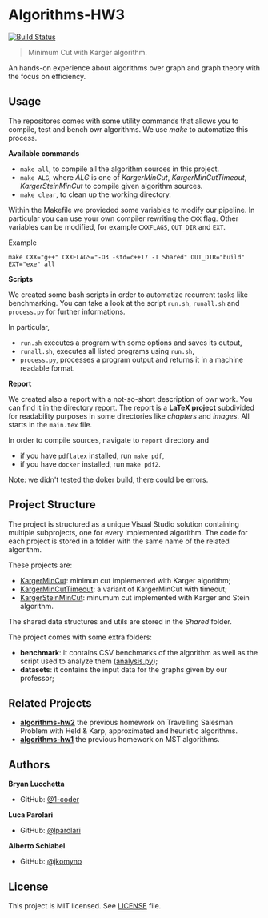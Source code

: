 # Algorithms-HW3

[![Build Status](https://travis-ci.com/jkomyno/algorithms-hw3.svg?token=VSm1u6swXqyzsdGeq7Kp&branch=master)](https://travis-ci.com/jkomyno/algorithms-hw3)

> Minimum Cut with Karger algorithm.

An hands-on experience about algorithms over graph and graph theory
with the focus on efficiency.

## Usage

The repositores comes with some utility commands that allows you to
compile, test and bench owr algorithms. We use _make_ to automatize
this process.

**Available commands**

- `make all`, to compile all the algorithm sources in this project.
- `make ALG`, where _ALG_ is one of _KargerMinCut_, _KargerMinCutTimeout_,
  _KargerSteinMinCut_ to compile given algorithm sources.
- `make clear`, to clean up the working directory.

Within the Makefile we provieded some variables to modify our pipeline.
In particular you can use your own compiler rewriting the `CXX` flag. Other
variables can be modified, for example `CXXFLAGS`, `OUT_DIR` and `EXT`.

Example

```
make CXX="g++" CXXFLAGS="-O3 -std=c++17 -I Shared" OUT_DIR="build" EXT="exe" all
```

**Scripts**

We created some bash scripts in order to automatize recurrent tasks
like benchmarking. You can take a look at the script `run.sh`,
`runall.sh` and `process.py` for further informations.

In particular,

- `run.sh` executes a program with some options and saves its output,
- `runall.sh`, executes all listed programs using `run.sh`,
- `process.py`, processes a program output and returns it in a machine readable format.

**Report**

We created also a report with a not-so-short description of owr work.
You can find it in the directory [report](./report). The report is a
**LaTeX project** subdivided for readability purposes in some directories
like *chapters* and *images*. All starts in the `main.tex` file.

In order to compile sources, navigate to `report` directory and
* if you have `pdflatex` installed, run `make pdf`,
* if you have `docker` installed, run `make pdf2`.

Note: we didn't tested the doker build, there could be errors.

## Project Structure

The project is structured as a unique Visual Studio solution
containing multiple subprojects, one for every implemented algorithm.
The code for each project is stored in a folder with the same name of
the related algorithm.

These projects are:

- [KargerMinCut](./KargerMinCut): minimun cut implemented with Karger algorithm;
- [KargerMinCutTimeout](./KargerMinCutTimeout): a variant of KargerMinCut with timeout;
- [KargerSteinMinCut](./KargerSteinMinCut): minumum cut implemented with Karger and Stein algorithm.

The shared data structures and utils are stored in the _Shared_ folder.

The project comes with some extra folders:

- **benchmark**: it contains CSV benchmarks of the algorithm as well
    as the script used to analyze them
    ([analysis.py](./benchmark/analysis.py));
- **datasets**: it contains the input data for the graphs given by our
    professor;

## Related Projects

* [**algorithms-hw2**](https://github.com/jkomyno/algorithms-hw2) the
previous homework on Travelling Salesman Problem with Held & Karp,
approximated and heuristic algorithms.
* [**algorithms-hw1**](https://github.com/jkomyno/algorithms-hw1) the
previous homework on MST algorithms.

## Authors

**Bryan Lucchetta**

- GitHub: [@1-coder](https://github.com/1-coder)

**Luca Parolari**

- GitHub: [@lparolari](https://github.com/lparolari)

**Alberto Schiabel**

- GitHub: [@jkomyno](https://github.com/jkomyno)

## License

This project is MIT licensed. See [LICENSE](LICENSE) file.
